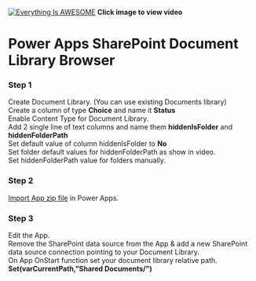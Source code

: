 
[![Everything Is AWESOME](http://img.youtube.com/vi/TmRFAP7xTwk/maxresdefault.jpg)](https://www.youtube.com/watch?v=TmRFAP7xTwk "Power Apps SharePoint Document Library Tutorial")
**Click image to view video**

# Power Apps SharePoint Document Library Browser

### Step 1
Create Document Library. (You can use existing Documents library)
<br>
Create a column of type **Choice** and name it **Status** <br>
Enable Content Type for Document Library.<br>
Add 2 single line of text columns and name them **hiddenIsFolder** and **hiddenFolderPath**<br>
Set default value of column hiddenIsFolder to **No**<br>
Set folder default values for hiddenFolderPath as show in video.<br>
Set hiddenFolderPath value for folders manually.


### Step 2
[Import App zip file](https://github.com/rdorrani/PowerApps/blob/master/DocLibraryBrowser/DocumentLibraryExplorer_20210608135241.zip) in Power Apps. 

### Step 3
Edit the App.<br>Remove the SharePoint data source from the App & add a new SharePoint data source connection pointing to your Document Library.<br> On App OnStart function set your document library relative path.  **Set(varCurrentPath,"Shared Documents/")**

